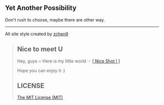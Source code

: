 ## Yet Another Possibility

Don't rush to choose, maybe there are other way.

---

All site style created by [zchen9](https://github.com/zchen9)
> ## Nice to meet U
> 
> Hey, guys ~ Here is my little world ☞  [[ Nice Shot ! ]](https://www.chen9.info/) 
> 
> Hope you can enjoy it :)
> 
> ## LICENSE
> 
> [The MIT License (MIT)](https://github.com/zchen9/zchen9.github.io/blob/master/LICENSE)
